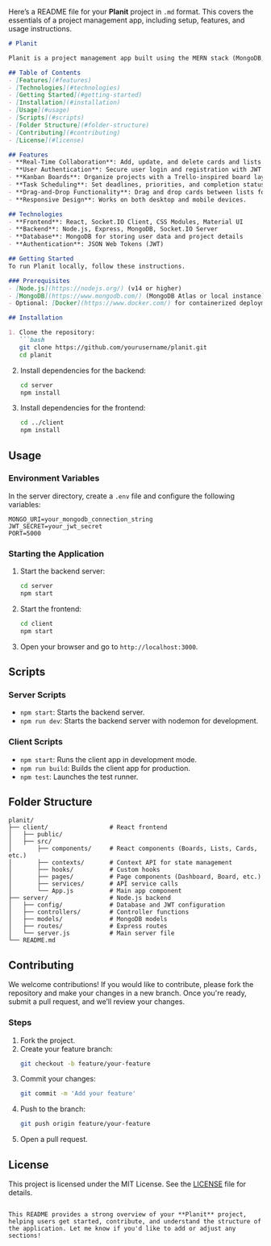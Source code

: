 Here’s a README file for your **Planit** project in `.md` format. This covers the essentials of a project management app, including setup, features, and usage instructions.

```markdown
# Planit

Planit is a project management app built using the MERN stack (MongoDB, Express, React, Node.js) designed for real-time, collaborative task organization and scheduling. The app features Kanban-style boards, lists, and cards to help users manage projects effectively and stay organized.

## Table of Contents
- [Features](#features)
- [Technologies](#technologies)
- [Getting Started](#getting-started)
- [Installation](#installation)
- [Usage](#usage)
- [Scripts](#scripts)
- [Folder Structure](#folder-structure)
- [Contributing](#contributing)
- [License](#license)

## Features
- **Real-Time Collaboration**: Add, update, and delete cards and lists in real time using Socket.IO.
- **User Authentication**: Secure user login and registration with JWT.
- **Kanban Boards**: Organize projects with a Trello-inspired board layout.
- **Task Scheduling**: Set deadlines, priorities, and completion statuses for each task.
- **Drag-and-Drop Functionality**: Drag and drop cards between lists for easy task management.
- **Responsive Design**: Works on both desktop and mobile devices.

## Technologies
- **Frontend**: React, Socket.IO Client, CSS Modules, Material UI
- **Backend**: Node.js, Express, MongoDB, Socket.IO Server
- **Database**: MongoDB for storing user data and project details
- **Authentication**: JSON Web Tokens (JWT)

## Getting Started
To run Planit locally, follow these instructions.

### Prerequisites
- [Node.js](https://nodejs.org/) (v14 or higher)
- [MongoDB](https://www.mongodb.com/) (MongoDB Atlas or local instance)
- Optional: [Docker](https://www.docker.com/) for containerized deployment

## Installation

1. Clone the repository:
   ```bash
   git clone https://github.com/yourusername/planit.git
   cd planit
   ```

2. Install dependencies for the backend:
   ```bash
   cd server
   npm install
   ```

3. Install dependencies for the frontend:
   ```bash
   cd ../client
   npm install
   ```

## Usage

### Environment Variables
In the server directory, create a `.env` file and configure the following variables:
```plaintext
MONGO_URI=your_mongodb_connection_string
JWT_SECRET=your_jwt_secret
PORT=5000
```

### Starting the Application

1. Start the backend server:
   ```bash
   cd server
   npm start
   ```

2. Start the frontend:
   ```bash
   cd client
   npm start
   ```

3. Open your browser and go to `http://localhost:3000`.

## Scripts

### Server Scripts
- `npm start`: Starts the backend server.
- `npm run dev`: Starts the backend server with nodemon for development.

### Client Scripts
- `npm start`: Runs the client app in development mode.
- `npm run build`: Builds the client app for production.
- `npm test`: Launches the test runner.

## Folder Structure

```
planit/
├── client/                 # React frontend
│   ├── public/
│   ├── src/
│       ├── components/     # React components (Boards, Lists, Cards, etc.)
│       ├── contexts/       # Context API for state management
│       ├── hooks/          # Custom hooks
│       ├── pages/          # Page components (Dashboard, Board, etc.)
│       ├── services/       # API service calls
│       └── App.js          # Main app component
├── server/                 # Node.js backend
│   ├── config/             # Database and JWT configuration
│   ├── controllers/        # Controller functions
│   ├── models/             # MongoDB models
│   ├── routes/             # Express routes
│   └── server.js           # Main server file
└── README.md
```

## Contributing

We welcome contributions! If you would like to contribute, please fork the repository and make your changes in a new branch. Once you're ready, submit a pull request, and we’ll review your changes.

### Steps
1. Fork the project.
2. Create your feature branch:
   ```bash
   git checkout -b feature/your-feature
   ```
3. Commit your changes:
   ```bash
   git commit -m 'Add your feature'
   ```
4. Push to the branch:
   ```bash
   git push origin feature/your-feature
   ```
5. Open a pull request.

## License

This project is licensed under the MIT License. See the [LICENSE](LICENSE) file for details.
```

This README provides a strong overview of your **Planit** project, helping users get started, contribute, and understand the structure of the application. Let me know if you'd like to add or adjust any sections!